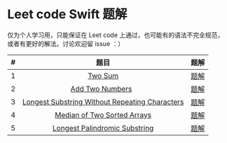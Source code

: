 # Leet code Swift 题解

仅为个人学习用，只能保证在 Leet code 上通过，也可能有的语法不完全规范，或者有更好的解法。讨论欢迎留 issue ：）

| #        | 题目           | 题解  |
| ------------- |:-------------:| -----:|
| 1 | [Two Sum](https://leetcode.com/problems/two-sum/) | [题解](https://github.com/DaiYue/HAMLeetcodeSwiftSolutions/blob/master/solutions/1_Two_Sum.playground/Contents.swift) |
| 2 | [Add Two Numbers](https://leetcode.com/problems/add-two-numbers/)   | [题解](https://github.com/DaiYue/HAMLeetcodeSwiftSolutions/blob/master/solutions/2_Add_Two_Numbers.playground/Contents.swift) |
| 3 | [Longest Substring Without Repeating Characters](https://leetcode.com/problems/longest-substring-without-repeating-characters/) | [题解](https://github.com/DaiYue/HAMLeetcodeSwiftSolutions/tree/master/solutions/3_Longest_Substring_Without_Repeating_Characters.playground) |
| 4 | [Median of Two Sorted Arrays](https://leetcode.com/problems/median-of-two-sorted-arrays/) | [题解](https://github.com/DaiYue/HAMLeetcodeSwiftSolutions/blob/master/solutions/4_Median_of_two_sorted_arrays.playground/Contents.swift) |
| 5 | [Longest Palindromic Substring](https://leetcode.com/problems/longest-palindromic-substring/) | [题解](https://github.com/DaiYue/HAMLeetcodeSwiftSolutions/blob/master/solutions/5_Longest_Palindromic_Substring.playground/Contents.swift) |
